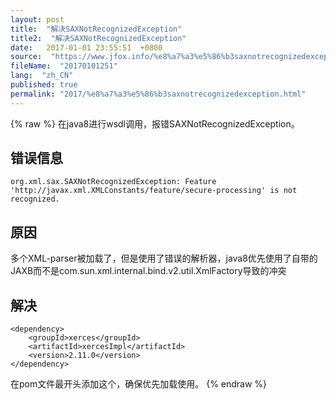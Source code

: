 ```yaml
---
layout: post
title:  "解决SAXNotRecognizedException"
title2:  "解决SAXNotRecognizedException"
date:   2017-01-01 23:55:51  +0800
source:  "https://www.jfox.info/%e8%a7%a3%e5%86%b3saxnotrecognizedexception.html"
fileName:  "20170101251"
lang:  "zh_CN"
published: true
permalink: "2017/%e8%a7%a3%e5%86%b3saxnotrecognizedexception.html"
---
```

{% raw %}
在java8进行wsdl调用，报错SAXNotRecognizedException。

## 错误信息

    org.xml.sax.SAXNotRecognizedException: Feature 'http://javax.xml.XMLConstants/feature/secure-processing' is not recognized.

## 原因

多个XML-parser被加载了，但是使用了错误的解析器，java8优先使用了自带的JAXB而不是com.sun.xml.internal.bind.v2.util.XmlFactory导致的冲突

## 解决

    <dependency>
        <groupId>xerces</groupId>
        <artifactId>xercesImpl</artifactId>
        <version>2.11.0</version>
    </dependency>

在pom文件最开头添加这个，确保优先加载使用。
{% endraw %}
